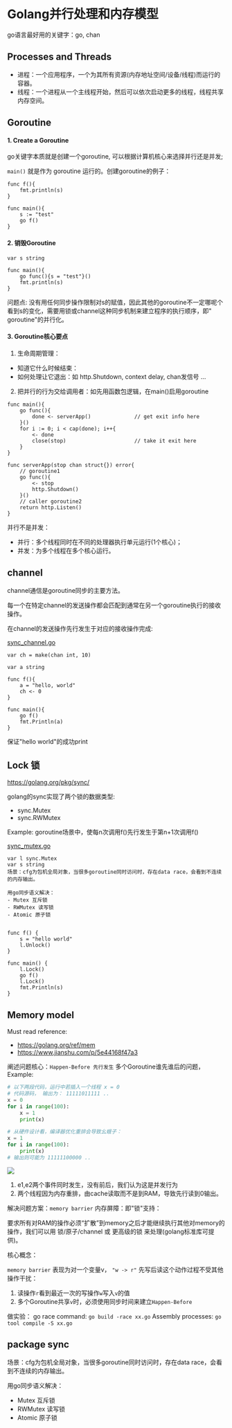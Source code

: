 # Golang并行处理和内存模型

go语言最好用的关键字：go, chan

## Processes and Threads

- 进程：一个应用程序，一个为其所有资源(内存地址空间/设备/线程)而运行的容器。
- 线程：一个进程从一个主线程开始，然后可以依次启动更多的线程，线程共享内存空间。

## Goroutine

#### 1. Create a Goroutine
go关键字本质就是创建一个goroutine, 可以根据计算机核心来选择并行还是并发;

`main()` 就是作为 goroutine 运行的。创建goroutine的例子：

```golang
func f(){
    fmt.println(s)
}

func main(){
    s := "test"
    go f()
}
```

#### 2. 销毁Goroutine

```golang
var s string

func main(){
    go func(){s = "test"}()
    fmt.println(s)
}
```

问题点: 没有用任何同步操作限制对s的赋值，因此其他的goroutine不一定哪呢个看到s的变化，需要用锁或channel这种同步机制来建立程序的执行顺序，即" goroutine"的并行化。

#### 3. Goroutine核心要点

1. 生命周期管理：
- 知道它什么时候结束：
- 如何处理让它退出：如 http.Shutdown, context delay, chan发信号 ...
2. 把并行的行为交给调用者：如先用函数包逻辑，在main()启用goroutine

```golang
func main(){
    go func(){
        done <- serverApp()              // get exit info here
    }()
    for i := 0; i < cap(done); i++{
        <- done
        close(stop)                      // take it exit here
    }
}

func serverApp(stop chan struct{}) error{
    // goroutine1
    go func(){
        <- stop
        http.Shutdown()
    }()
    // caller goroutine2
    return http.Listen()
}
```

并行不是并发：
- 并行：多个线程同时在不同的处理器执行单元运行(1个核心)；
- 并发：为多个线程在多个核心运行。


## channel

channel通信是goroutine同步的主要方法。

每一个在特定channel的发送操作都会匹配到通常在另一个goroutine执行的接收操作。

在channel的发送操作先行发生于对应的接收操作完成:

[sync_channel.go](sync_channel.go)
```golang
var ch = make(chan int, 10)

var a string

func f(){
    a = "hello, world"
    ch <- 0
}

func main(){
    go f()
    fmt.Println(a)
}
```
保证"hello world"的成功print



## Lock 锁

https://golang.org/pkg/sync/

golang的sync实现了两个锁的数据类型:
- sync.Mutex
- sync.RWMutex


Example: goroutine场景中，使每n次调用f()先行发生于第n+1次调用f()

[sync_mutex.go](sync_mutex.go)
```golang
var l sync.Mutex
var s string
场景：cfg为包机全局对象，当很多goroutine同时访问时，存在data race，会看到不连续的内存输出。

用go同步语义解决：
- Mutex 互斥锁
- RWMutex 读写锁
- Atomic 原子锁


func f() {
    s = "hello world"
    l.Unlock()
}

func main() {
    l.Lock()
    go f()
    l.Lock()
    fmt.Println(s)
}
```


## Memory model

Must read reference:
- https://golang.org/ref/mem
- https://www.jianshu.com/p/5e44168f47a3

阐述问题核心：`Happen-Before 先行发生` 多个Goroutine谁先谁后的问题， Example:

```python
# 以下两段代码，运行中若插入一个线程 x = 0
# 代码源码， 输出为： 11111011111 ..
x = 0
for i in range(100):
    x = 1
    print(x)

# 从硬件设计看，编译器优化重排会导致幺蛾子：
x = 1
for i in range(100):
    print(x)
# 输出则可能为 11111100000 ..
```

![](image/cache.png)

1. e1,e2两个事件同时发生，没有前后，我们认为这是并发行为
2. 两个线程因为内存重排，由cache读取而不是到RAM，导致先行读到0输出。

解决问题方案：`memory barrier` 内存屏障：即"锁"支持：

要求所有对RAM的操作必须“扩散”到memory之后才能继续执行其他对memory的操作，我们可以用
锁/原子/channel 或 更高级的锁 来处理(golang标准库可提供)。

核心概念：

`memory barrier` 表现为对一个变量v， `"w -> r"` 先写后读这个动作过程不受其他操作干扰：

1. 读操作`r`看到最近一次的写操作`w`写入`v`的值
2. 多个Goroutine共享`v`时，必须使用同步时间来建立`Happen-Before`


做实验：
go race command: `go build -race xx.go`
Assembly processes: `go tool compile -S xx.go`

## package sync

场景：cfg为包机全局对象，当很多goroutine同时访问时，存在data race，会看到不连续的内存输出。

用go同步语义解决：
- Mutex 互斥锁
- RWMutex 读写锁
- Atomic 原子锁
